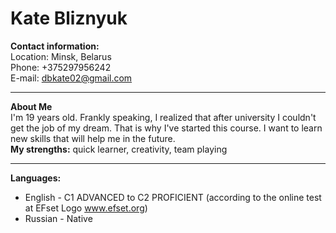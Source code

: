 **Kate Bliznyuk**
=====
**Contact information:**  
Location: Minsk, Belarus  
Phone: +375297956242  
E-mail: dbkate02@gmail.com  
*****

**About Me**  
I'm 19 years old. Frankly speaking, I realized that after university I couldn't get the job of my dream. That is why I've started this course. I want to learn new skills that will help me in the future.  
**My strengths:** quick learner, creativity, team playing  
*****

**Languages:**    
- English - C1 ADVANCED to C2 PROFICIENT (according to the online test at EFset Logo www.efset.org)
- Russian - Native
  
